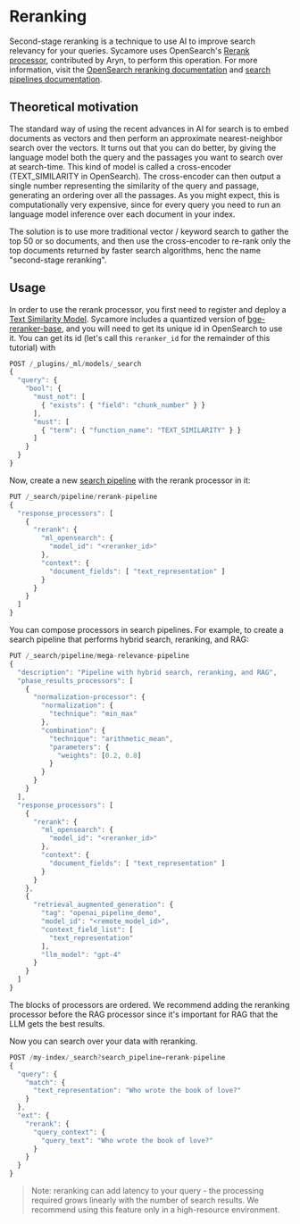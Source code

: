 # Reranking

Second-stage reranking is a technique to use AI to improve search relevancy for your queries. Sycamore uses OpenSearch's [Rerank processor](https://opensearch.org/docs/latest/search-plugins/search-pipelines/rerank-processor/), contributed by Aryn, to perform this operation. For more information, visit the [OpenSearch reranking documentation](https://opensearch.org/docs/latest/search-plugins/search-relevance/reranking-search-results/) and [search pipelines documentation](https://opensearch.org/docs/latest/search-plugins/search-pipelines/index/).

## Theoretical motivation

The standard way of using the recent advances in AI for search is to embed documents as vectors and then perform an approximate nearest-neighbor search over the vectors. It turns out that you can do better, by giving the language model both the query and the passages you want to search over at search-time. This kind of model is called a cross-encoder (TEXT_SIMILARITY in OpenSearch). The cross-encoder can then output a single number representing the similarity of the query and passage, generating an ordering over all the passages. As you might expect, this is computationally very expensive, since for every query you need to run an language model inference over each document in your index.

The solution is to use more traditional vector / keyword search to gather the top 50 or so documents, and then use the cross-encoder to re-rank only the top documents returned by faster search algorithms, henc the name "second-stage reranking".

## Usage

In order to use the rerank processor, you first need to register and deploy a [Text Similarity Model](https://opensearch.org/docs/latest/ml-commons-plugin/custom-local-models/#cross-encoder-models). Sycamore includes a quantized version of [bge-reranker-base](https://huggingface.co/BAAI/bge-reranker-base), and you will need to get its unique id in OpenSearch to use it. You can get its id (let's call this `reranker_id` for the remainder of this tutorial) with

```javascript
POST /_plugins/_ml/models/_search
{
  "query": {
    "bool": {
      "must_not": [
        { "exists": { "field": "chunk_number" } }
      ],
      "must": [
        { "term": { "function_name": "TEXT_SIMILARITY" } }
      ]
    }
  }
}
```

Now, create a new [search pipeline](https://opensearch.org/docs/latest/search-plugins/search-pipelines/creating-search-pipeline/) with the rerank processor in it:

```javascript
PUT /_search/pipeline/rerank-pipeline
{
  "response_processors": [
    {
      "rerank": {
        "ml_opensearch": {
          "model_id": "<reranker_id>"
        },
        "context": {
          "document_fields": [ "text_representation" ]
        }
      }
    }
  ]
}
```

You can compose processors in search pipelines. For example, to create a search pipeline that performs hybrid search, reranking, and RAG:

```javascript
PUT /_search/pipeline/mega-relevance-pipeline
{
  "description": "Pipeline with hybrid search, reranking, and RAG",
  "phase_results_processors": [
    {
      "normalization-processor": {
        "normalization": {
          "technique": "min_max"
        },
        "combination": {
          "technique": "arithmetic_mean",
          "parameters": {
            "weights": [0.2, 0.8]
          }
        }
      }
    }
  ],
  "response_processors": [
    {
      "rerank": {
        "ml_opensearch": {
          "model_id": "<reranker_id>"
        },
        "context": {
          "document_fields": [ "text_representation" ]
        }
      }
    },
    {
      "retrieval_augmented_generation": {
        "tag": "openai_pipeline_demo",
        "model_id": "<remote_model_id>",
        "context_field_list": [
          "text_representation"
        ],
        "llm_model": "gpt-4"
      }
    }
  ]
}
```

The blocks of processors are ordered. We recommend adding the reranking processor before the RAG processor since it's important for RAG that the LLM gets the best results.

Now you can search over your data with reranking.

```javascript
POST /my-index/_search?search_pipeline=rerank-pipeline
{
  "query": {
    "match": {
      "text_representation": "Who wrote the book of love?"
    }
  },
  "ext": {
    "rerank": {
      "query_context": {
        "query_text": "Who wrote the book of love?"
      }
    }
  }
}
```

> Note: reranking can add latency to your query - the processing required grows linearly with the number of search results. We recommend using this feature only in a high-resource environment.
